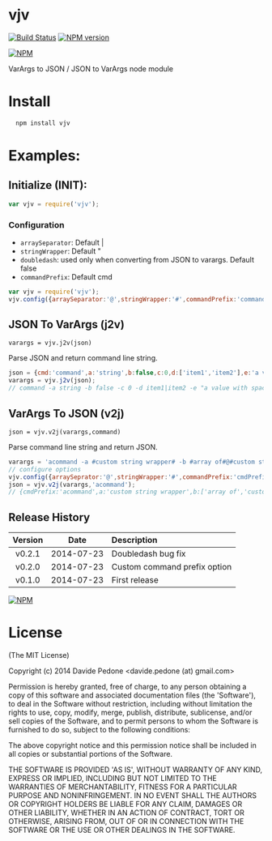 vjv
===

[![Build Status](https://travis-ci.org/davidepedone/vjv.svg?branch=master)](http://travis-ci.org/davidepedone/vjv)
[![NPM version](https://badge.fury.io/js/vjv.svg)](http://badge.fury.io/js/vjv)


[![NPM](https://nodei.co/npm/vjv.png?downloads=true&stars=true)](https://nodei.co/npm/vjv/)

VarArgs to JSON / JSON to VarArgs node module

# Install

```bash
  npm install vjv
```

# Examples:

## Initialize (INIT):

```js
var vjv = require('vjv');
```

### Configuration

- `arraySeparator`: Default |
- `stringWrapper`: Default "
- `doubledash`: used only when converting from JSON to varargs. Default false
- `commandPrefix`: Default cmd 

```js
var vjv = require('vjv');
vjv.config({arraySeparator:'@',stringWrapper:'#',commandPrefix:'command'});
```

## JSON To VarArgs (j2v)
`varargs = vjv.j2v(json)`

Parse JSON and return command line string.

```js
json = {cmd:'command',a:'string',b:false,c:0,d:['item1','item2'],e:'a value with spaces'};
varargs = vjv.j2v(json);
// command -a string -b false -c 0 -d item1|item2 -e "a value with spaces"
```

## VarArgs To JSON (v2j)
`json = vjv.v2j(varargs,command)`

Parse command line string and return JSON.

```js
varargs = 'acommand -a #custom string wrapper# -b #array of#@#custom string#@wrapper';
// configure options
vjv.config({arraySeprator:'@',stringWrapper:'#',commandPrefix:'cmdPrefix'});
json = vjv.v2j(varargs,'acommand');
// {cmdPrefix:'acommand',a:'custom string wrapper',b:['array of','custom string','wrapper']}
```

## Release History
|Version|Date|Description|
|:--:|:--:|:--|
|v0.2.1|2014-07-23|Doubledash bug fix|
|v0.2.0|2014-07-23|Custom command prefix option|
|v0.1.0|2014-07-23|First release|

[![NPM](https://nodei.co/npm-dl/vjv.png?months=6)](https://nodei.co/npm/vjv/)

# License 

(The MIT License)

Copyright (c) 2014 Davide Pedone &lt;davide.pedone (at) gmail.com&gt;

Permission is hereby granted, free of charge, to any person obtaining
a copy of this software and associated documentation files (the
'Software'), to deal in the Software without restriction, including
without limitation the rights to use, copy, modify, merge, publish,
distribute, sublicense, and/or sell copies of the Software, and to
permit persons to whom the Software is furnished to do so, subject to
the following conditions:

The above copyright notice and this permission notice shall be
included in all copies or substantial portions of the Software.

THE SOFTWARE IS PROVIDED 'AS IS', WITHOUT WARRANTY OF ANY KIND,
EXPRESS OR IMPLIED, INCLUDING BUT NOT LIMITED TO THE WARRANTIES OF
MERCHANTABILITY, FITNESS FOR A PARTICULAR PURPOSE AND NONINFRINGEMENT.
IN NO EVENT SHALL THE AUTHORS OR COPYRIGHT HOLDERS BE LIABLE FOR ANY
CLAIM, DAMAGES OR OTHER LIABILITY, WHETHER IN AN ACTION OF CONTRACT,
TORT OR OTHERWISE, ARISING FROM, OUT OF OR IN CONNECTION WITH THE
SOFTWARE OR THE USE OR OTHER DEALINGS IN THE SOFTWARE.
